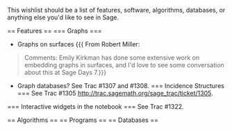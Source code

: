 This wishlist should be a list of features, software, algorithms, databases, or anything else you'd like to see in Sage.

== Features ==
=== Graphs ===
 * Graphs on surfaces
{{{
From Robert Miller:
> Comments: Emily Kirkman has done some extensive work on embedding
> graphs in surfaces, and I'd love to see some conversation about this
> at Sage Days 7.}}}
 * Graph databases?  See Trac #1307 and #1308.
=== Incidence Structures ===
See Trac #1305 http://trac.sagemath.org/sage_trac/ticket/1305.

=== Interactive widgets in the notebook ===
See Trac #1322.

== Algorithms ==
== Programs ==
== Databases ==
